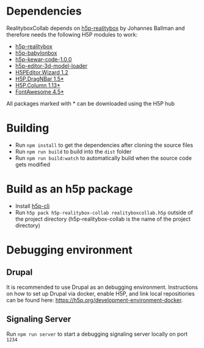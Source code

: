 # Dependencies
RealityboxCollab depends on [h5p-realitybox](https://github.com/rwth-acis/h5p-realitybox) by Johannes Ballman and therefore needs the following H5P modules to work:
- [h5p-realitybox](https://github.com/rwth-acis/h5p-realitybox)
- [h5p-babylonbox](https://github.com/rwth-acis/h5p-babylonbox)
- [h5p-kewar-code-1.0.0](https://github.com/otacke/h5p-kewar-code/releases/tag/1.0.0)
- [h5p-editor-3d-model-loader](https://github.com/rwth-acis/h5p-editor-3d-model-loader)
- [H5PEditor.Wizard 1.2](https://github.com/h5p/h5p-editor-wizard)
- [H5P.DragNBar 1.5*](https://github.com/h5p/h5p-drag-n-bar)
- [H5P.Column 1.13*](https://github.com/h5p/h5p-column)
- [FontAwesome 4.5*](https://github.com/h5p/font-awesome)

All packages marked with * can be downloaded using the H5P hub

# Building
- Run `npm install` to get the dependencies after cloning the source files
- Run `npm run build` to build into the `dist` folder
- Run `npm run build:watch` to automatically build when the source code gets modified

# Build as an h5p package
- Install [h5p-cli](https://github.com/h5p/h5p-cli)
- Run `h5p pack h5p-realitybox-collab realityboxcollab.h5p` outside of the project directory (h5p-realitybox-collab  is the name of the project directory)

# Debugging environment

## Drupal
It is recommended to use Drupal as an debugging environment. Instructions on how to set up Drupal via docker, enable H5P, and link local repositiories can be found here: https://h5p.org/development-environment-docker.

## Signaling Server
Run `npm run server` to start a debugging signaling server locally on port `1234`
